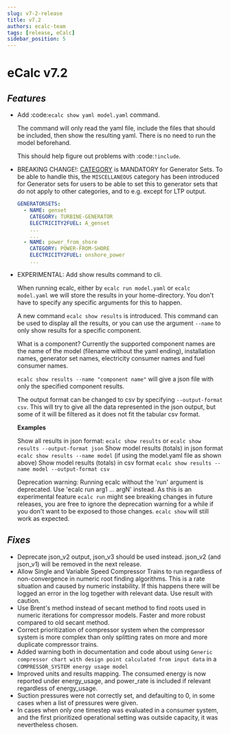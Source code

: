 ```yaml
---
slug: v7-2-release
title: v7.2
authors: ecalc-team
tags: [release, eCalc]
sidebar_position: 5
---
```


# eCalc v7.2


## *Features*

* Add :code:`ecalc show yaml model.yaml` command.

  The command will only read the yaml file, include the files that should be included, then show the resulting yaml.
  There is no need to run the model beforehand.

  This should help figure out problems with :code:`!include`.


* BREAKING CHANGE!: [CATEGORY](../about/references/keywords/CATEGORY) is MANDATORY for Generator Sets. To be able to handle this, the `MISCELLANEOUS` category
  has been introduced for Generator sets for users to be able to set this to generator sets that do not apply to other categories,
  and to e.g. except for LTP output.

  ```yaml
  GENERATORSETS:
    - NAME: genset
      CATEGORY: TURBINE-GENERATOR
      ELECTRICITY2FUEL: A_genset
      ...
      ...
    - NAME: power_from_shore
      CATEGORY: POWER-FROM-SHORE
      ELECTRICITY2FUEL: onshore_power
      ...
  ```


* EXPERIMENTAL: Add show results command to cli.

  When running ecalc, either by ``ecalc run model.yaml`` or ``ecalc model.yaml`` we will store the results in your
  home-directory. You don't have to specify any specific arguments for this to happen.

  A new command ``ecalc show results`` is introduced. This command can be used to display all the results, or you can use
  the argument ``--name`` to only show results for a specific component.

  What is a component? Currently the supported component names are the name of the model (filename without the yaml ending),
  installation names, generator set names, electricity consumer names and fuel consumer names.

  ``ecalc show results --name "component name"`` will give a json file with only the specified component results.

  The output format can be changed to csv by specifying ``--output-format csv``. This will try to give all the data represented
  in the json output, but some of it will be filtered as it does not fit the tabular csv format.

  **Examples**

  Show all results in json format: ``ecalc show results`` or ``ecalc show results --output-format json``
  Show model results (totals) in json format ``ecalc show results --name model`` (if using the model.yaml file as shown above)
  Show model results (totals) in csv format ``ecalc show results --name model --output-format csv``

  Deprecation warning: Running ecalc without the 'run' argument  is deprecated. Use 'ecalc run arg1 ... argN' instead.
  As this is an experimental feature ``ecalc run`` might see breaking changes in future releases, you are free to ignore
  the deprecation warning for a while if you don't want to be exposed to those changes. ``ecalc show`` will still work as
  expected.

## *Fixes*

* Deprecate json_v2 output, json_v3 should be used instead. json_v2 (and json_v1) will be removed in the next release.
* Allow Single and Variable Speed Compressor Trains to run regardless of non-convergence in numeric root finding algorithms. This is a rate situation and caused by numeric instability. If this happens there will be logged an error in the log together with relevant data. Use result with caution.
* Use Brent's method instead of secant method to find roots used in numeric iterations for compressor models. Faster and more robust compared to old secant method.
* Correct prioritization of compressor system when the compressor system is more complex than only splitting rates on more and more duplicate compressor trains.
* Added warning both in documentation and code about using `Generic compressor chart with design point calculated from input data` in a `COMPRESSOR_SYSTEM energy usage model`
* Improved units and results mapping. The consumed energy is now reported under energy_usage, and power_rate is included if relevant regardless of energy_usage.
* Suction pressures were not correctly set, and defaulting to 0, in some cases when a list of pressures were given.
* In cases when only one timestep was evaluated in a consumer system, and the first prioritized operational setting was outside capacity, it was nevertheless chosen.
